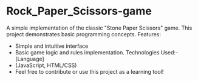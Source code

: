 # Rock_Paper_Scissors-game
A simple implementation of the classic "Stone Paper Scissors" game. This project demonstrates basic programming concepts.
 Features:
- Simple and intuitive interface
- Basic game logic and rules implementation.
Technologies Used:-
[Language]
- (JavaScript, HTML/CSS)
- Feel free to contribute or use this project as a learning tool!
